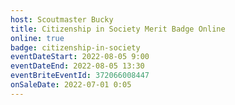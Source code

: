 ```yaml
---
host: Scoutmaster Bucky
title: Citizenship in Society Merit Badge Online
online: true
badge: citizenship-in-society
eventDateStart: 2022-08-05 9:00
eventDateEnd: 2022-08-05 13:30
eventBriteEventId: 372066008447
onSaleDate: 2022-07-01 0:05
---
```

